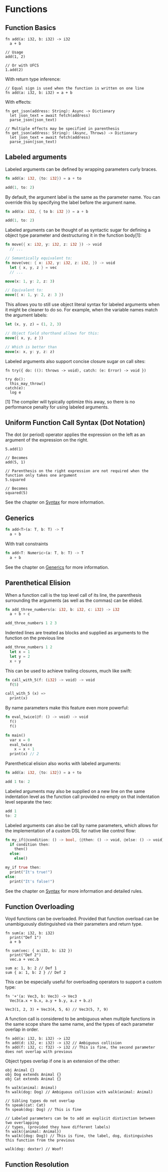 # Functions

## Function Basics

```voyd
fn add(a: i32, b: i32) -> i32
  a + b

// Usage
add(1, 2)

// Or with UFCS
1.add(2)
```

With return type inference:

```voyd
// Equal sign is used when the function is written on one line
fn add(a: i32, b: i32) = a + b
```

With effects:

```voyd
fn get_json(address: String): Async -> Dictionary
  let json_text = await fetch(address)
  parse_json(json_text)

// Multiple effects may be specified in parenthesis
fn get_json(address: String): (Async, Throws) -> Dictionary
  let json_text = await fetch(address)
  parse_json(json_text)
```

## Labeled arguments

Labeled arguments can be defined by wrapping parameters curly braces.

```rust
fn add(a: i32, {to: i32}) = a + to

add(1, to: 2)
```

By default, the argument label is the same as the parameter name. You can
override this by specifying the label before the argument name.

```rust
fn add(a: i32, { to b: i32 }) = a + b

add(1, to: 2)
```

Labeled arguments can be thought of as syntactic sugar for defining a object
type parameter and destructuring it in the function body[1]:

```rust
fn move({ x: i32, y: i32, z: i32 }) -> void
  // ...

// Semantically equivalent to:
fn move(vec: { x: i32, y: i32, z: i32, }) -> void
  let { x, y, z } = vec
  // ...

move(x: 1, y: 2, z: 3)

// Equivalent to:
move({ x: 1, y: 2, z: 3 })
```

This allows you to still use object literal syntax for labeled arguments when
it might be cleaner to do so. For example, when the variable names match the
argument labels:

```rust
let (x, y, z) = (1, 2, 3)

// Object field shorthand allows for this:
move({ x, y, z })

// Which is better than
move(x: x, y: y, z: z)
```

Labeled arguments also support concise closure sugar on call sites:

```voyd
fn try({ do: ((): throws -> void), catch: (e: Error) -> void })

try do():
  this_may_throw()
catch(e):
  log e
```

[1] The compiler will typically optimize this away, so there is no performance
penalty for using labeled arguments.

## Uniform Function Call Syntax (Dot Notation)

The dot (or period) operator applies the expression on the left as an argument
of the expression on the right.

```
5.add(1)

// Becomes
add(5, 1)

// Parenthesis on the right expression are not required when the function only takes one argument
5.squared

// Becomes
squared(5)
```

See the chapter on [Syntax](./syntax.md) for more information.

## Generics

```rust
fn add<T>(a: T, b: T) -> T
  a + b
```

With trait constraints

```rust
fn add<T: Numeric>(a: T, b: T) -> T
  a + b
```

See the chapter on [Generics](./generics.md) for more information.


## Parenthetical Elision

When a function call is the top level call of its line, the parenthesis surrounding
the arguments (as well as the commas) can be elided.

```rust
fn add_three_numbers(a: i32, b: i32, c: i32) -> i32
  a + b + c

add_three_numbers 1 2 3
```

Indented lines are treated as blocks and supplied as arguments to the function
on the previous line

```rust
add_three_numbers 1 2
  let x = 1
  let y = 2
  x + y
```

This can be used to achieve trailing closures, much like swift:

```rust
fn call_with_5(f: (i32) -> void) -> void
  f(5)

call_with_5 (x) =>
  print(x)
```

By name parameters make this feature even more powerful:

```rust
fn eval_twice(@f: () -> void) -> void
  f()
  f()

fn main()
  var x = 0
  eval_twice
    x = x + 1
  print(x) // 2
```

Parenthetical elision also works with labeled arguments:

```rust
fn add(a: i32, {to: i32}) = a + to

add 1 to: 2
```

Labeled arguments may also be supplied on a new line on the same indentation
level as the function call provided no empty on that indentation level separate
the two:

```rust
add 1
to: 2
```

Labeled arguments can also be call by name parameters, which allows for the
implementation of a custom DSL for native like control flow:

```rust
fn my_if(@condition: () -> bool, {@then: () -> void, @else: () -> void}) -> void
  if condition then:
    then()
  else:
    else()

my_if true then:
  print("It's true!")
else:
  print("It's false!")
```

See the chapter on [Syntax](./syntax.md) for more information and detailed rules.

## Function Overloading

Voyd functions can be overloaded. Provided that function overload can be unambiguously distinguished via their parameters and return type.

```voyd
fn sum(a: i32, b: i32)
  print("Def 1")
  a + b

fn sum(vec: { a:i32, b: i32 })
  print("Def 2")
  vec.a + vec.b

sum a: 1, b: 2 // Def 1
sum { a: 1, b: 2 } // Def 2
```

This can be especially useful for overloading operators to support a custom
type:

```voyd
fn '+'(a: Vec3, b: Vec3) -> Vec3
  Vec3(a.x + b.x, a.y + b.y, a.z + b.z)

Vec3(1, 2, 3) + Vec3(4, 5, 6) // Vec3(5, 7, 9)
```

A function call is considered to be ambiguous when multiple functions in
the same scope share the same name, and the types of each parameter overlap
in order.

```voyd
fn add(a: i32, b: i32) -> i32
fn add(d: i32, e: i32) -> i32 // Ambiguous collision
fn add(f: i32, c: f32) -> i32 // This is fine, the second parameter does not overlap with previous
```

Object types overlap if one is an extension of the other:

```voyd
obj Animal {}
obj Dog extends Animal {}
obj Cat extends Animal {}

fn walk(animal: Animal)
fn walk(dog: Dog) // Ambiguous collision with walk(animal: Animal)

// Sibling types do not overlap
fn speak(cat: Cat)
fn speak(dog: Dog) // This is fine

// Labeled parameters can be to add an explicit distinction between two overlapping
// types, (provided they have different labels)
fn walk({animal: Animal})
fn walk({dog: Dog}) // This is fine, the label, dog, distinguishes this function from the previous

walk(dog: dexter) // Woof!
```

## Function Resolution
